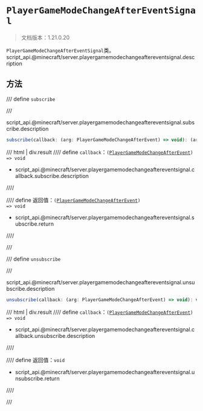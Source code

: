 # `PlayerGameModeChangeAfterEventSignal`

> 文档版本：1.21.0.20

`PlayerGameModeChangeAfterEventSignal`类。script_api.@minecraft/server.playergamemodechangeaftereventsignal.description

## 方法

/// define
`subscribe`


///

script_api.@minecraft/server.playergamemodechangeaftereventsignal.subscribe.description

```js
subscribe(callback: (arg: PlayerGameModeChangeAfterEvent) => void): (arg: PlayerGameModeChangeAfterEvent) => void
```

/// html | div.result
//// define
`callback`：<code>(<a href="../playergamemodechangeafterevent/">PlayerGameModeChangeAfterEvent</a>) =&gt; void</code>

- script_api.@minecraft/server.playergamemodechangeaftereventsignal.callback.subscribe.description


////

//// define
返回值：<code>(<a href="../playergamemodechangeafterevent/">PlayerGameModeChangeAfterEvent</a>) =&gt; void</code>

- script_api.@minecraft/server.playergamemodechangeaftereventsignal.subscribe.return


////

///


/// define
`unsubscribe`


///

script_api.@minecraft/server.playergamemodechangeaftereventsignal.unsubscribe.description

```js
unsubscribe(callback: (arg: PlayerGameModeChangeAfterEvent) => void): void
```

/// html | div.result
//// define
`callback`：<code>(<a href="../playergamemodechangeafterevent/">PlayerGameModeChangeAfterEvent</a>) =&gt; void</code>

- script_api.@minecraft/server.playergamemodechangeaftereventsignal.callback.unsubscribe.description


////

//// define
返回值：`void`

- script_api.@minecraft/server.playergamemodechangeaftereventsignal.unsubscribe.return


////

///

